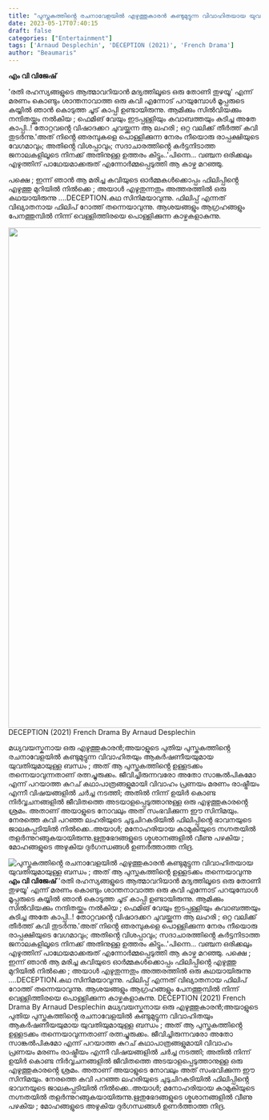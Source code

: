 ```yaml
---
title: "പുസ്തകത്തിൻ്റെ രചനാവേളയിൽ എഴുത്തുകാരൻ കണ്ടുമുട്ടുന്ന വിവാഹിതയായ യുവതിയുമായുള്ള ബന്ധം ; അത് ആ പുസ്തകത്തിൻ്റെ ഉള്ളടക്കം തന്നെയാവുന്നു"
date: 2023-05-17T07:40:15
draft: false
categories: ["Entertainment"]
tags: ['Arnaud Desplechin', 'DECEPTION (2021)', 'French Drama']
author: "Beaumaris"
---
```


<strong>എം വി വിജേഷ്</strong>

'രതി രഹസ്യങ്ങളുടെ ആത്മാവറിയാൻ മദ്യത്തിലൂടെ ഒരു തോണി തുഴയൂ' എന്ന് മരണം കൊണ്ടും ശാന്തനാവാത്ത ഒരു കവി എന്നോട് പറയുമ്പോൾ മൂപ്പരുടെ കയ്യിൽ ഞാൻ കൊടുത്ത ചൂട് കാപ്പി ഉണ്ടായിരുന്നു. ആമിക്കും സിൽവിയക്കും നന്ദിതയ്ക്കും നൽകിയ ; ഫെമിങ് വേയും ഇടപ്പള്ളിയും കവാബത്തയും കുടിച്ച അതേ കാപ്പി..! തോറ്റവൻ്റെ വിഷാദക്കറ ചുവയ്ക്കുന്ന ആ ലഹരി ; ഒറ്റ വലിക്ക് തീർത്ത് കവി തുടർന്നു.'അത് നിൻ്റെ ഞരമ്പുകളെ പൊള്ളിക്കുന്ന നേരം നീയൊരു രാപ്പക്ഷിയുടെ വേഗമാവും; അതിൻ്റെ വിശപ്പാവും; സദാചാരത്തിൻ്റെ കർട്ടനിടാത്ത ജനാലകളിലൂടെ നിനക്ക് അതിനുള്ള ഉത്തരം കിട്ടും..'പിന്നെ... വഞ്ചന ഒരിക്കലും എഴുത്തിന് പാഥേയമാക്കരുത് എന്നോർമ്മപ്പെടുത്തി ആ കാഴ്ച മറഞ്ഞു.

പക്ഷെ ; ഇന്ന് ഞാൻ ആ മരിച്ച കവിയുടെ ഓർമ്മകൾക്കൊപ്പം ഫിലിപ്പിൻ്റെ എഴുത്തു മുറിയിൽ നിൽക്കെ ; അയാൾ എഴുതുന്നതും അത്തരത്തിൽ ഒരു കഥയായിരുന്നു ....DECEPTION.കഥ സിനിമയാവുന്നു. ഫിലിപ്പ് എന്നത് വിഖ്യാതനായ ഫിലിപ് റോത്ത് തന്നെയാവുന്നു. ആശയങ്ങളും ആഗ്രഹങ്ങളും പേനത്തുമ്പിൽ നിന്ന് വെള്ളിത്തിരയെ പൊള്ളിക്കുന്ന കാഴ്ചകളാകുന്നു.

<a href="https://cdn.boolokam.com/articles/2023/05/333-1.jpg"><img class="size-large wp-image-395811 aligncenter" src="https://cdn.boolokam.com/articles/2023/05/333-1-819x1024.jpg" alt="" width="800" height="1000" /></a>DECEPTION (2021)
French Drama
By Arnaud Desplechin

മധ്യവയസ്കനായ ഒരു എഴുത്തുകാരൻ;അയാളുടെ പുതിയ പുസ്തകത്തിൻ്റെ രചനാവേളയിൽ കണ്ടുമുട്ടുന്ന വിവാഹിതയും ആകർഷണീയയുമായ യുവതിയുമായുള്ള ബന്ധം ; അത് ആ പുസ്തകത്തിൻ്റെ ഉള്ളടക്കം തന്നെയാവുന്നതാണ് രത്നച്ചുരുക്കം. ജീവിച്ചിരുന്നവരോ അതോ സാങ്കൽപികമോ എന്ന് പറയാത്ത കുറച് കഥാപാത്രങ്ങളുമായി വിവാഹം പ്രണയം മരണം രാഷ്ട്രീയം എന്നീ വിഷയങ്ങളിൽ ചർച്ച നടത്തി; അതിൽ നിന്ന് ഉയിർ കൊണ്ട നിർവ്വചനങ്ങളിൽ ജീവിതത്തെ അടയാളപ്പെടുത്താനുള്ള ഒരു എഴുത്തുകാരൻ്റെ
ശ്രമം. അതാണ് അയാളുടെ നോവലും അത് സംഭവിക്കുന്ന ഈ സിനിമയും. നേരത്തെ കവി പറഞ്ഞ ലഹരിയുടെ ചുടുചിറകടിയിൽ ഫിലിപ്പിൻ്റെ ഭാവനയുടെ ജാലകപ്പടിയിൽ നിൽക്കെ..അയാൾ; മനോഹരിയായ കാമുകിയുടെ നഗ്നതയിൽ തളർന്നുറങ്ങുകയായിരുന്നു.ഋതുഭേദങ്ങളുടെ ശ്മശാനങ്ങളിൽ വീണു പഴകിയ ; മോഹങ്ങളുടെ അഴുകിയ ദുർഗന്ധങ്ങൾ ഉണർത്താത്ത നിദ്ര.


![പുസ്തകത്തിൻ്റെ രചനാവേളയിൽ എഴുത്തുകാരൻ കണ്ടുമുട്ടുന്ന വിവാഹിതയായ യുവതിയുമായുള്ള ബന്ധം ; അത് ആ പുസ്തകത്തിൻ്റെ ഉള്ളടക്കം തന്നെയാവുന്നു](https://cdn.boolokam.com/articles/2023/05/333-1-819x1024.jpg)**എം വി വിജേഷ്** 'രതി രഹസ്യങ്ങളുടെ ആത്മാവറിയാൻ മദ്യത്തിലൂടെ ഒരു തോണി തുഴയൂ' എന്ന് മരണം കൊണ്ടും ശാന്തനാവാത്ത ഒരു കവി എന്നോട് പറയുമ്പോൾ മൂപ്പരുടെ കയ്യിൽ ഞാൻ കൊടുത്ത ചൂട് കാപ്പി ഉണ്ടായിരുന്നു. ആമിക്കും സിൽവിയക്കും നന്ദിതയ്ക്കും നൽകിയ ; ഫെമിങ് വേയും ഇടപ്പള്ളിയും കവാബത്തയും കുടിച്ച അതേ കാപ്പി..! തോറ്റവൻ്റെ വിഷാദക്കറ ചുവയ്ക്കുന്ന ആ ലഹരി ; ഒറ്റ വലിക്ക് തീർത്ത് കവി തുടർന്നു.'അത് നിൻ്റെ ഞരമ്പുകളെ പൊള്ളിക്കുന്ന നേരം നീയൊരു രാപ്പക്ഷിയുടെ വേഗമാവും; അതിൻ്റെ വിശപ്പാവും; സദാചാരത്തിൻ്റെ കർട്ടനിടാത്ത ജനാലകളിലൂടെ നിനക്ക് അതിനുള്ള ഉത്തരം കിട്ടും..'പിന്നെ... വഞ്ചന ഒരിക്കലും എഴുത്തിന് പാഥേയമാക്കരുത് എന്നോർമ്മപ്പെടുത്തി ആ കാഴ്ച മറഞ്ഞു. പക്ഷെ ; ഇന്ന് ഞാൻ ആ മരിച്ച കവിയുടെ ഓർമ്മകൾക്കൊപ്പം ഫിലിപ്പിൻ്റെ എഴുത്തു മുറിയിൽ നിൽക്കെ ; അയാൾ എഴുതുന്നതും അത്തരത്തിൽ ഒരു കഥയായിരുന്നു ....DECEPTION.കഥ സിനിമയാവുന്നു. ഫിലിപ്പ് എന്നത് വിഖ്യാതനായ ഫിലിപ് റോത്ത് തന്നെയാവുന്നു. ആശയങ്ങളും ആഗ്രഹങ്ങളും പേനത്തുമ്പിൽ നിന്ന് വെള്ളിത്തിരയെ പൊള്ളിക്കുന്ന കാഴ്ചകളാകുന്നു. [](https://cdn.boolokam.com/articles/2023/05/333-1.jpg)DECEPTION (2021) French Drama By Arnaud Desplechin മധ്യവയസ്കനായ ഒരു എഴുത്തുകാരൻ;അയാളുടെ പുതിയ പുസ്തകത്തിൻ്റെ രചനാവേളയിൽ കണ്ടുമുട്ടുന്ന വിവാഹിതയും ആകർഷണീയയുമായ യുവതിയുമായുള്ള ബന്ധം ; അത് ആ പുസ്തകത്തിൻ്റെ ഉള്ളടക്കം തന്നെയാവുന്നതാണ് രത്നച്ചുരുക്കം. ജീവിച്ചിരുന്നവരോ അതോ സാങ്കൽപികമോ എന്ന് പറയാത്ത കുറച് കഥാപാത്രങ്ങളുമായി വിവാഹം പ്രണയം മരണം രാഷ്ട്രീയം എന്നീ വിഷയങ്ങളിൽ ചർച്ച നടത്തി; അതിൽ നിന്ന് ഉയിർ കൊണ്ട നിർവ്വചനങ്ങളിൽ ജീവിതത്തെ അടയാളപ്പെടുത്താനുള്ള ഒരു എഴുത്തുകാരൻ്റെ ശ്രമം. അതാണ് അയാളുടെ നോവലും അത് സംഭവിക്കുന്ന ഈ സിനിമയും. നേരത്തെ കവി പറഞ്ഞ ലഹരിയുടെ ചുടുചിറകടിയിൽ ഫിലിപ്പിൻ്റെ ഭാവനയുടെ ജാലകപ്പടിയിൽ നിൽക്കെ..അയാൾ; മനോഹരിയായ കാമുകിയുടെ നഗ്നതയിൽ തളർന്നുറങ്ങുകയായിരുന്നു.ഋതുഭേദങ്ങളുടെ ശ്മശാനങ്ങളിൽ വീണു പഴകിയ ; മോഹങ്ങളുടെ അഴുകിയ ദുർഗന്ധങ്ങൾ ഉണർത്താത്ത നിദ്ര.

